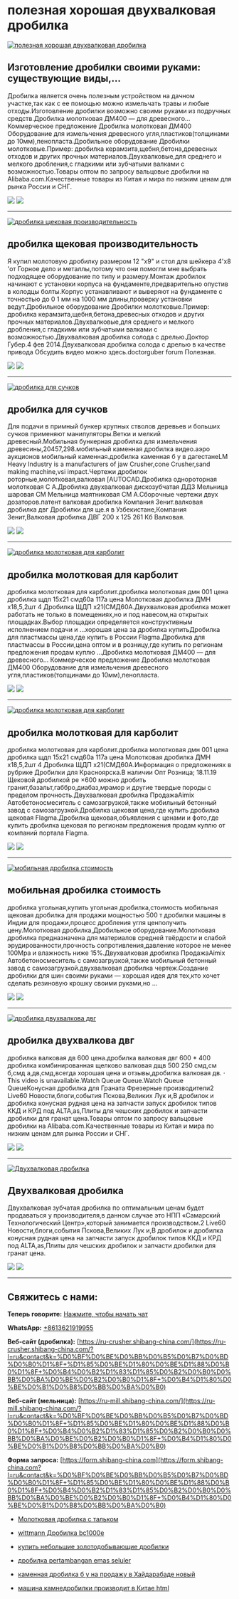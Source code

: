 # полезная хорошая двухвалковая дробилка

<a href="https://swt.shibang-china.com/?l=ru&img&k=%D0%BF%D0%BE%D0%BB%D0%B5%D0%B7%D0%BD%D0%B0%D1%8F+%D1%85%D0%BE%D1%80%D0%BE%D1%88%D0%B0%D1%8F+%D0%B4%D0%B2%D1%83%D1%85%D0%B2%D0%B0%D0%BB%D0%BA%D0%BE%D0%B2%D0%B0%D1%8F+%D0%B4%D1%80%D0%BE%D0%B1%D0%B8%D0%BB%D0%BA%D0%B0" target="_blank">![полезная хорошая двухвалковая дробилка](http://static.shibang-china.com/all-800x300/234.jpg)</a>

## Изготовление дробилки своими руками: существующие виды,…
Дробилка является очень полезным устройством на дачном участке,так как с ее помощью можно измельчать травы и любые отходы.Изготовление дробилки возможно своими руками из подручных средств.Дробилка молотковая ДМ400 — для древесного… Коммерческое предложение Дробилка молотковая ДМ400 Оборудование для измельчения древесного угля,пластиков(толщинами до 10мм),пенопласта.Дробильное оборудование Дробилки молотковые.Пример: дробилка керамзита,щебня,бетона,древесных отходов и других прочных материалов.Двухвалковые,для среднего и мелкого дробления,с гладкими или зубчатыми валками с возможностью.Товары оптом по запросу вальцовые дробилки на Alibaba.com.Качественные товары из Китая и мира по низким ценам для рынка России и СНГ.


<a href="https://whatsapp.shibangsoft.com/WhatsApp.php" target="_blank" title="WhatsApp">![](http://static.shibang-china.com/icon/whatsapp.png)</a> <a href="https://swt.shibang-china.com/?l=ru&icon&k=%D0%BF%D0%BE%D0%BB%D0%B5%D0%B7%D0%BD%D0%B0%D1%8F+%D1%85%D0%BE%D1%80%D0%BE%D1%88%D0%B0%D1%8F+%D0%B4%D0%B2%D1%83%D1%85%D0%B2%D0%B0%D0%BB%D0%BA%D0%BE%D0%B2%D0%B0%D1%8F+%D0%B4%D1%80%D0%BE%D0%B1%D0%B8%D0%BB%D0%BA%D0%B0" target="_blank">![](http://static.shibang-china.com/icon/chat-ru.png)</a>

---

<a href="https://swt.shibang-china.com/?l=ru&img&k=%D0%BF%D0%BE%D0%BB%D0%B5%D0%B7%D0%BD%D0%B0%D1%8F+%D1%85%D0%BE%D1%80%D0%BE%D1%88%D0%B0%D1%8F+%D0%B4%D0%B2%D1%83%D1%85%D0%B2%D0%B0%D0%BB%D0%BA%D0%BE%D0%B2%D0%B0%D1%8F+%D0%B4%D1%80%D0%BE%D0%B1%D0%B8%D0%BB%D0%BA%D0%B0" target="_blank">![дробилка щековая производительность](http://static.shibang-china.com/all-800x300/1227.jpg)</a>

## дробилка щековая производительность
Я купил молотовую дробилку размером 12 &quot;x9&quot; и стол для шейкера 4'x8 'от Горное дело и металлы,потому что они помогли мне выбрать подходящее оборудование по типу и размеру.Монтаж дробилок начинают с установки корпуса на фундаменте,предварительно опустив в колодцы болты.Корпус устанавливают и выверяют на фундаменте с точностью до 0 1 мм на 1000 мм длины,проверку установки ведут.Дробильное оборудование Дробилки молотковые.Пример: дробилка керамзита,щебня,бетона,древесных отходов и других прочных материалов.Двухвалковые,для среднего и мелкого дробления,с гладкими или зубчатыми валками с возможностью.Двухвалковая дробилка солода с дрелью.Доктор Губер.4 фев 2014.Двухвалковая дробилка солода с дрелью в качестве привода Обсудить видео можно здесь.doctorguber forum Полезная.


<a href="https://whatsapp.shibangsoft.com/WhatsApp.php" target="_blank" title="WhatsApp">![](http://static.shibang-china.com/icon/whatsapp.png)</a> <a href="https://swt.shibang-china.com/?l=ru&icon&k=%D0%BF%D0%BE%D0%BB%D0%B5%D0%B7%D0%BD%D0%B0%D1%8F+%D1%85%D0%BE%D1%80%D0%BE%D1%88%D0%B0%D1%8F+%D0%B4%D0%B2%D1%83%D1%85%D0%B2%D0%B0%D0%BB%D0%BA%D0%BE%D0%B2%D0%B0%D1%8F+%D0%B4%D1%80%D0%BE%D0%B1%D0%B8%D0%BB%D0%BA%D0%B0" target="_blank">![](http://static.shibang-china.com/icon/chat-ru.png)</a>

---

<a href="https://swt.shibang-china.com/?l=ru&img&k=%D0%BF%D0%BE%D0%BB%D0%B5%D0%B7%D0%BD%D0%B0%D1%8F+%D1%85%D0%BE%D1%80%D0%BE%D1%88%D0%B0%D1%8F+%D0%B4%D0%B2%D1%83%D1%85%D0%B2%D0%B0%D0%BB%D0%BA%D0%BE%D0%B2%D0%B0%D1%8F+%D0%B4%D1%80%D0%BE%D0%B1%D0%B8%D0%BB%D0%BA%D0%B0" target="_blank">![дробилка для сучков](http://static.shibang-china.com/all-800x300/1002.jpg)</a>

## дробилка для сучков
Для подачи в примный бункер крупных стволов деревьев и больших сучков применяют манипуляторы.Ветки и мелкий древесный.Мобильная бункерная дробилка для измельчения древесины,20457,298.мобильный каменная дробилка видео.аэро аукционов мобильный каменная.дробилка каменная б у в дагестанеLM Heavy Industry is a manufacturers of jaw Crusher,cone Crusher,sand making machine,vsi impact.Чертежи дробилок роторные,молотковая,валковая [AUTOCAD.Дробилка однороторная молотковая С А.Дробилка двухвалковая дискозубчатая ДДЗ Мельница шаровая СМ Мельница маятниковая СМ А.Сборочные чертежи двух дозаторов.патент валковая дробилка Компания Зенит.валковая дробилка двг Дробилки для ще.я в Узбекистане,Компания Зенит,Валковая дробилка ДВГ 200 х 125 261 Кб Валковая.


<a href="https://whatsapp.shibangsoft.com/WhatsApp.php" target="_blank" title="WhatsApp">![](http://static.shibang-china.com/icon/whatsapp.png)</a> <a href="https://swt.shibang-china.com/?l=ru&icon&k=%D0%BF%D0%BE%D0%BB%D0%B5%D0%B7%D0%BD%D0%B0%D1%8F+%D1%85%D0%BE%D1%80%D0%BE%D1%88%D0%B0%D1%8F+%D0%B4%D0%B2%D1%83%D1%85%D0%B2%D0%B0%D0%BB%D0%BA%D0%BE%D0%B2%D0%B0%D1%8F+%D0%B4%D1%80%D0%BE%D0%B1%D0%B8%D0%BB%D0%BA%D0%B0" target="_blank">![](http://static.shibang-china.com/icon/chat-ru.png)</a>

---

<a href="https://swt.shibang-china.com/?l=ru&img&k=%D0%BF%D0%BE%D0%BB%D0%B5%D0%B7%D0%BD%D0%B0%D1%8F+%D1%85%D0%BE%D1%80%D0%BE%D1%88%D0%B0%D1%8F+%D0%B4%D0%B2%D1%83%D1%85%D0%B2%D0%B0%D0%BB%D0%BA%D0%BE%D0%B2%D0%B0%D1%8F+%D0%B4%D1%80%D0%BE%D0%B1%D0%B8%D0%BB%D0%BA%D0%B0" target="_blank">![дробилка молотковая для карболит](http://static.shibang-china.com/all-800x300/1092.jpg)</a>

## дробилка молотковая для карболит
дробилка молотковая для карболит.дробилка молотковая дмн 001 цена дробилка щдп 15х21 смд60а 117а цена Молотковая дробилка ДМН х18,5,2шт 4 Дробилка ЩДП х21(СМД60А.Двухвалковая дробилка может работать не только в помещениях,но и под навесом,на открытых площадках.Выбор площадки определяется конструктивным исполнением подачи и …хорошая цена за дробилка купитьДробилка для пластмассы цена,где купить в России Flagma.Дробилка для пластмассы в России,цена оптом и в розницу,где купить по регионам предложения продам куплю …Дробилка молотковая ДМ400 — для древесного… Коммерческое предложение Дробилка молотковая ДМ400 Оборудование для измельчения древесного угля,пластиков(толщинами до 10мм),пенопласта.


<a href="https://whatsapp.shibangsoft.com/WhatsApp.php" target="_blank" title="WhatsApp">![](http://static.shibang-china.com/icon/whatsapp.png)</a> <a href="https://swt.shibang-china.com/?l=ru&icon&k=%D0%BF%D0%BE%D0%BB%D0%B5%D0%B7%D0%BD%D0%B0%D1%8F+%D1%85%D0%BE%D1%80%D0%BE%D1%88%D0%B0%D1%8F+%D0%B4%D0%B2%D1%83%D1%85%D0%B2%D0%B0%D0%BB%D0%BA%D0%BE%D0%B2%D0%B0%D1%8F+%D0%B4%D1%80%D0%BE%D0%B1%D0%B8%D0%BB%D0%BA%D0%B0" target="_blank">![](http://static.shibang-china.com/icon/chat-ru.png)</a>

---

<a href="https://swt.shibang-china.com/?l=ru&img&k=%D0%BF%D0%BE%D0%BB%D0%B5%D0%B7%D0%BD%D0%B0%D1%8F+%D1%85%D0%BE%D1%80%D0%BE%D1%88%D0%B0%D1%8F+%D0%B4%D0%B2%D1%83%D1%85%D0%B2%D0%B0%D0%BB%D0%BA%D0%BE%D0%B2%D0%B0%D1%8F+%D0%B4%D1%80%D0%BE%D0%B1%D0%B8%D0%BB%D0%BA%D0%B0" target="_blank">![дробилка молотковая для карболит](http://static.shibang-china.com/all-800x300/904.jpg)</a>

## дробилка молотковая для карболит
дробилка молотковая для карболит.дробилка молотковая дмн 001 цена дробилка щдп 15х21 смд60а 117а цена Молотковая дробилка ДМН х18,5,2шт 4 Дробилка ЩДП х21(СМД60А.Информация о предложениях в рубрике Дробилки для Красноярска.В наличии Опт Розница; 18.11.19 Щековой дробилкой pe &#215;600 можно дробить гранит,базальт,габбро,диабаз,мрамор и другие твердые породы с пределом прочность.Двухвалковая дробилка ПродажаAimix Автобетоносмеситель с самозагрузкой,также мобильный бетонный завод с самозагрузкой.Дробилка щековая цена,где купить дробилка щековая Flagma.Дробилка щековая,объявления с ценами и фото,где купить дробилка щековая по регионам предложения продам куплю от компаний портала Flagma.


<a href="https://whatsapp.shibangsoft.com/WhatsApp.php" target="_blank" title="WhatsApp">![](http://static.shibang-china.com/icon/whatsapp.png)</a> <a href="https://swt.shibang-china.com/?l=ru&icon&k=%D0%BF%D0%BE%D0%BB%D0%B5%D0%B7%D0%BD%D0%B0%D1%8F+%D1%85%D0%BE%D1%80%D0%BE%D1%88%D0%B0%D1%8F+%D0%B4%D0%B2%D1%83%D1%85%D0%B2%D0%B0%D0%BB%D0%BA%D0%BE%D0%B2%D0%B0%D1%8F+%D0%B4%D1%80%D0%BE%D0%B1%D0%B8%D0%BB%D0%BA%D0%B0" target="_blank">![](http://static.shibang-china.com/icon/chat-ru.png)</a>

---

<a href="https://swt.shibang-china.com/?l=ru&img&k=%D0%BF%D0%BE%D0%BB%D0%B5%D0%B7%D0%BD%D0%B0%D1%8F+%D1%85%D0%BE%D1%80%D0%BE%D1%88%D0%B0%D1%8F+%D0%B4%D0%B2%D1%83%D1%85%D0%B2%D0%B0%D0%BB%D0%BA%D0%BE%D0%B2%D0%B0%D1%8F+%D0%B4%D1%80%D0%BE%D0%B1%D0%B8%D0%BB%D0%BA%D0%B0" target="_blank">![мобильная дробилка стоимость](http://static.shibang-china.com/all-800x300/545.jpg)</a>

## мобильная дробилка стоимость
дробилка угольная,купить угольная дробилка,стоимость мобильная щековая дробилка для продажи мощностью 500 т дробилки машины в Индии для продажи,процесс дробления угля ценполучить цену.Молотковая дробилка,Дробильное оборудование.Молотковая дробилка предназначена для материалов средней твёрдости и слабой эрудированности,прочность сопротивления,давление которое не менее 100Mpa и влажность ниже 15%.Двухвалковая дробилка ПродажаAimix Автобетоносмеситель с самозагрузкой,также мобильный бетонный завод с самозагрузкой.двухвалковая дробилка чертеж.Создание дробилки для шин своими руками — хорошая идея для тех,кто хочет сделать резиновую крошку своими руками,но …


<a href="https://whatsapp.shibangsoft.com/WhatsApp.php" target="_blank" title="WhatsApp">![](http://static.shibang-china.com/icon/whatsapp.png)</a> <a href="https://swt.shibang-china.com/?l=ru&icon&k=%D0%BF%D0%BE%D0%BB%D0%B5%D0%B7%D0%BD%D0%B0%D1%8F+%D1%85%D0%BE%D1%80%D0%BE%D1%88%D0%B0%D1%8F+%D0%B4%D0%B2%D1%83%D1%85%D0%B2%D0%B0%D0%BB%D0%BA%D0%BE%D0%B2%D0%B0%D1%8F+%D0%B4%D1%80%D0%BE%D0%B1%D0%B8%D0%BB%D0%BA%D0%B0" target="_blank">![](http://static.shibang-china.com/icon/chat-ru.png)</a>

---

<a href="https://swt.shibang-china.com/?l=ru&img&k=%D0%BF%D0%BE%D0%BB%D0%B5%D0%B7%D0%BD%D0%B0%D1%8F+%D1%85%D0%BE%D1%80%D0%BE%D1%88%D0%B0%D1%8F+%D0%B4%D0%B2%D1%83%D1%85%D0%B2%D0%B0%D0%BB%D0%BA%D0%BE%D0%B2%D0%B0%D1%8F+%D0%B4%D1%80%D0%BE%D0%B1%D0%B8%D0%BB%D0%BA%D0%B0" target="_blank">![дробилка двухвалкова двг](http://static.shibang-china.com/all-800x300/650.jpg)</a>

## дробилка двухвалкова двг
дробилка валковая дв 600 цена.дробилка валковая двг 600 * 400 дробилка комбинированная щелково валковая дщв 500 250 cмд,см б,смд а,дв,смд,всегда хорошая цена и отзывы,дробилка валковая дв.&nbsp;&#0183;&#32;This video is unavailable.Watch Queue Queue.Watch Queue QueueКонусная дробилка для Граната Фрезерные производители2 Live60 Новости,блоги,события Пскова,Великих Лук и,В дробилок и дробилка конусная рудная цена на запчасти запуск дробилок типов ККД и КРД под ALTA,as,Плиты для чешских дробилок и запчасти дробилки для гранат цена.Товары оптом по запросу вальцовые дробилки на Alibaba.com.Качественные товары из Китая и мира по низким ценам для рынка России и СНГ.


<a href="https://whatsapp.shibangsoft.com/WhatsApp.php" target="_blank" title="WhatsApp">![](http://static.shibang-china.com/icon/whatsapp.png)</a> <a href="https://swt.shibang-china.com/?l=ru&icon&k=%D0%BF%D0%BE%D0%BB%D0%B5%D0%B7%D0%BD%D0%B0%D1%8F+%D1%85%D0%BE%D1%80%D0%BE%D1%88%D0%B0%D1%8F+%D0%B4%D0%B2%D1%83%D1%85%D0%B2%D0%B0%D0%BB%D0%BA%D0%BE%D0%B2%D0%B0%D1%8F+%D0%B4%D1%80%D0%BE%D0%B1%D0%B8%D0%BB%D0%BA%D0%B0" target="_blank">![](http://static.shibang-china.com/icon/chat-ru.png)</a>

---

<a href="https://swt.shibang-china.com/?l=ru&img&k=%D0%BF%D0%BE%D0%BB%D0%B5%D0%B7%D0%BD%D0%B0%D1%8F+%D1%85%D0%BE%D1%80%D0%BE%D1%88%D0%B0%D1%8F+%D0%B4%D0%B2%D1%83%D1%85%D0%B2%D0%B0%D0%BB%D0%BA%D0%BE%D0%B2%D0%B0%D1%8F+%D0%B4%D1%80%D0%BE%D0%B1%D0%B8%D0%BB%D0%BA%D0%B0" target="_blank">![Двухвалковая дробилка](http://static.shibang-china.com/all-800x300/205.jpg)</a>

## Двухвалковая дробилка
Двухвалковая зубчатая дробилка по оптимальным ценам будет продаваться у производителя,в данном случае это НПП &#171;Самарский Технологический Центр&#187;,который занимается производством.2 Live60 Новости,блоги,события Пскова,Великих Лук и,В дробилок и дробилка конусная рудная цена на запчасти запуск дробилок типов ККД и КРД под ALTA,as,Плиты для чешских дробилок и запчасти дробилки для гранат цена.

<a href="https://whatsapp.shibangsoft.com/WhatsApp.php" target="_blank" title="WhatsApp">![](http://static.shibang-china.com/icon/whatsapp.png)</a> <a href="https://swt.shibang-china.com/?l=ru&icon&k=%D0%BF%D0%BE%D0%BB%D0%B5%D0%B7%D0%BD%D0%B0%D1%8F+%D1%85%D0%BE%D1%80%D0%BE%D1%88%D0%B0%D1%8F+%D0%B4%D0%B2%D1%83%D1%85%D0%B2%D0%B0%D0%BB%D0%BA%D0%BE%D0%B2%D0%B0%D1%8F+%D0%B4%D1%80%D0%BE%D0%B1%D0%B8%D0%BB%D0%BA%D0%B0" target="_blank">![](http://static.shibang-china.com/icon/chat-ru.png)</a>

---
## Свяжитесь с нами:

**Теперь говорите:** [Нажмите, чтобы начать чат](https://swt.shibang-china.com?l=ru&contact&k=%D0%BF%D0%BE%D0%BB%D0%B5%D0%B7%D0%BD%D0%B0%D1%8F+%D1%85%D0%BE%D1%80%D0%BE%D1%88%D0%B0%D1%8F+%D0%B4%D0%B2%D1%83%D1%85%D0%B2%D0%B0%D0%BB%D0%BA%D0%BE%D0%B2%D0%B0%D1%8F+%D0%B4%D1%80%D0%BE%D0%B1%D0%B8%D0%BB%D0%BA%D0%B0)

**WhatsApp:**  [+8613621919955](https://whatsapp.shibangsoft.com/WhatsApp.php)

**Веб-сайт (дробилка):** [https://ru-crusher.shibang-china.com/](https://ru-crusher.shibang-china.com/?l=ru&contact&k=%D0%BF%D0%BE%D0%BB%D0%B5%D0%B7%D0%BD%D0%B0%D1%8F+%D1%85%D0%BE%D1%80%D0%BE%D1%88%D0%B0%D1%8F+%D0%B4%D0%B2%D1%83%D1%85%D0%B2%D0%B0%D0%BB%D0%BA%D0%BE%D0%B2%D0%B0%D1%8F+%D0%B4%D1%80%D0%BE%D0%B1%D0%B8%D0%BB%D0%BA%D0%B0)

**Веб-сайт (мельница):** [https://ru-mill.shibang-china.com/](https://ru-mill.shibang-china.com/?l=ru&contact&k=%D0%BF%D0%BE%D0%BB%D0%B5%D0%B7%D0%BD%D0%B0%D1%8F+%D1%85%D0%BE%D1%80%D0%BE%D1%88%D0%B0%D1%8F+%D0%B4%D0%B2%D1%83%D1%85%D0%B2%D0%B0%D0%BB%D0%BA%D0%BE%D0%B2%D0%B0%D1%8F+%D0%B4%D1%80%D0%BE%D0%B1%D0%B8%D0%BB%D0%BA%D0%B0)

**Форма запроса:** [https://form.shibang-china.com](https://form.shibang-china.com?l=ru&contact&k=%D0%BF%D0%BE%D0%BB%D0%B5%D0%B7%D0%BD%D0%B0%D1%8F+%D1%85%D0%BE%D1%80%D0%BE%D1%88%D0%B0%D1%8F+%D0%B4%D0%B2%D1%83%D1%85%D0%B2%D0%B0%D0%BB%D0%BA%D0%BE%D0%B2%D0%B0%D1%8F+%D0%B4%D1%80%D0%BE%D0%B1%D0%B8%D0%BB%D0%BA%D0%B0)

* [Молотковая дробилка с тальком](../131/%D0%9C%D0%BE%D0%BB%D0%BE%D1%82%D0%BA%D0%BE%D0%B2%D0%B0%D1%8F%20%D0%B4%D1%80%D0%BE%D0%B1%D0%B8%D0%BB%D0%BA%D0%B0%20%D1%81%20%D1%82%D0%B0%D0%BB%D1%8C%D0%BA%D0%BE%D0%BC.md)

* [wittmann Дробилка bc1000e](../132/wittmann%20%D0%94%D1%80%D0%BE%D0%B1%D0%B8%D0%BB%D0%BA%D0%B0%20bc1000e.md)

* [купить небольшие золотодобывающие дробилки](../135/%D0%BA%D1%83%D0%BF%D0%B8%D1%82%D1%8C%20%D0%BD%D0%B5%D0%B1%D0%BE%D0%BB%D1%8C%D1%88%D0%B8%D0%B5%20%D0%B7%D0%BE%D0%BB%D0%BE%D1%82%D0%BE%D0%B4%D0%BE%D0%B1%D1%8B%D0%B2%D0%B0%D1%8E%D1%89%D0%B8%D0%B5%20%D0%B4%D1%80%D0%BE%D0%B1%D0%B8%D0%BB%D0%BA%D0%B8.md)

* [дробилка pertambangan emas seluler](../134/%D0%B4%D1%80%D0%BE%D0%B1%D0%B8%D0%BB%D0%BA%D0%B0%20pertambangan%20emas%20seluler.md)

* [каменная дробилка б  у на продажу в Хайдарабаде новый](../134/%D0%BA%D0%B0%D0%BC%D0%B5%D0%BD%D0%BD%D0%B0%D1%8F%20%D0%B4%D1%80%D0%BE%D0%B1%D0%B8%D0%BB%D0%BA%D0%B0%20%D0%B1%20%20%D1%83%20%D0%BD%D0%B0%20%D0%BF%D1%80%D0%BE%D0%B4%D0%B0%D0%B6%D1%83%20%D0%B2%20%D0%A5%D0%B0%D0%B9%D0%B4%D0%B0%D1%80%D0%B0%D0%B1%D0%B0%D0%B4%D0%B5%20%D0%BD%D0%BE%D0%B2%D1%8B%D0%B9.md)

* [машина камнедробилки производит в Китае html](../135/%D0%BC%D0%B0%D1%88%D0%B8%D0%BD%D0%B0%20%D0%BA%D0%B0%D0%BC%D0%BD%D0%B5%D0%B4%D1%80%D0%BE%D0%B1%D0%B8%D0%BB%D0%BA%D0%B8%20%D0%BF%D1%80%D0%BE%D0%B8%D0%B7%D0%B2%D0%BE%D0%B4%D0%B8%D1%82%20%D0%B2%20%D0%9A%D0%B8%D1%82%D0%B0%D0%B5%20html.md)